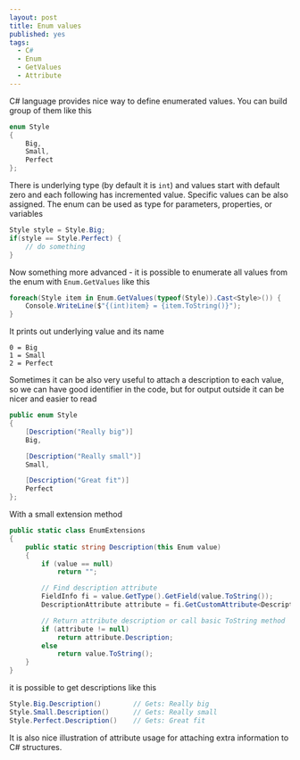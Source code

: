 ```yaml
---
layout: post
title: Enum values
published: yes
tags:
  - C#
  - Enum
  - GetValues
  - Attribute
---
```

C# language provides nice way to define enumerated values. You can build group of them like this

```c#
enum Style
{
    Big,
    Small,
    Perfect
};
```

There is underlying type (by default it is `int`) and values start with default zero and each following has incremented value. Specific values can be also assigned. The enum can be used as type for parameters, properties, or variables

```c#
Style style = Style.Big;
if(style == Style.Perfect) { 
    // do something
}
```

Now something more advanced - it is possible to enumerate all values from the enum with `Enum.GetValues` like this

```c#
foreach(Style item in Enum.GetValues(typeof(Style)).Cast<Style>()) {
    Console.WriteLine($"{(int)item} = {item.ToString()}");
}
```

It prints out underlying value and its name

```
0 = Big
1 = Small
2 = Perfect
```

Sometimes it can be also very useful to attach a description to each value, so we can have good identifier in the code, but for output outside it can be nicer and easier to read

```c#
public enum Style
{
    [Description("Really big")]
    Big,

    [Description("Really small")]
    Small,

    [Description("Great fit")]
    Perfect
};
```

With a small extension method

```c#
public static class EnumExtensions
{
    public static string Description(this Enum value)
    {
        if (value == null)
            return "";

        // Find description attribute
        FieldInfo fi = value.GetType().GetField(value.ToString());
        DescriptionAttribute attribute = fi.GetCustomAttribute<DescriptionAttribute>();

        // Return attribute description or call basic ToString method
        if (attribute != null)
            return attribute.Description;
        else
            return value.ToString();
    }  
}
```

it is possible to get descriptions like this

```c#
Style.Big.Description()        // Gets: Really big
Style.Small.Description()      // Gets: Really small
Style.Perfect.Description()    // Gets: Great fit
```

It is also nice illustration of attribute usage for attaching extra information to C# structures.
